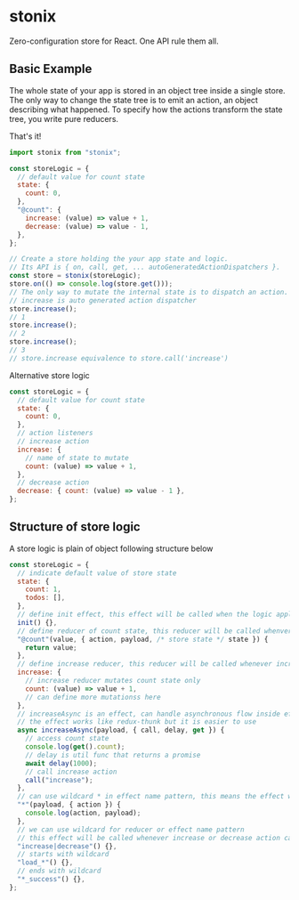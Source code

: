 # stonix

Zero-configuration store for React. One API rule them all.

## Basic Example

The whole state of your app is stored in an object tree inside a single store. The only way to change the state tree is to emit an action, an object describing what happened. To specify how the actions transform the state tree, you write pure reducers.

That's it!

```jsx harmony
import stonix from "stonix";

const storeLogic = {
  // default value for count state
  state: {
    count: 0,
  },
  "@count": {
    increase: (value) => value + 1,
    decrease: (value) => value - 1,
  },
};

// Create a store holding the your app state and logic.
// Its API is { on, call, get, ... autoGeneratedActionDispatchers }.
const store = stonix(storeLogic);
store.on(() => console.log(store.get()));
// The only way to mutate the internal state is to dispatch an action.
// increase is auto generated action dispatcher
store.increase();
// 1
store.increase();
// 2
store.increase();
// 3
// store.increase equivalence to store.call('increase')
```

Alternative store logic

```jsx harmony
const storeLogic = {
  // default value for count state
  state: {
    count: 0,
  },
  // action listeners
  // increase action
  increase: {
    // name of state to mutate
    count: (value) => value + 1,
  },
  // decrease action
  decrease: { count: (value) => value - 1 },
};
```

## Structure of store logic

A store logic is plain of object following structure below

```jsx harmony
const storeLogic = {
  // indicate default value of store state
  state: {
    count: 1,
    todos: [],
  },
  // define init effect, this effect will be called when the logic applied to store
  init() {},
  // define reducer of count state, this reducer will be called whenver any action called
  "@count"(value, { action, payload, /* store state */ state }) {
    return value;
  },
  // define increase reducer, this reducer will be called whenever increase action called
  increase: {
    // increase reducer mutates count state only
    count: (value) => value + 1,
    // can define more mutationss here
  },
  // increaseAsync is an effect, can handle asynchronous flow inside effect
  // the effect works like redux-thunk but it is easier to use
  async increaseAsync(payload, { call, delay, get }) {
    // access count state
    console.log(get().count);
    // delay is util func that returns a promise
    await delay(1000);
    // call increase action
    call("increase");
  },
  // can use wildcard * in effect name pattern, this means the effect will be called whenerver any action called
  "*"(payload, { action }) {
    console.log(action, payload);
  },
  // we can use wildcard for reducer or effect name pattern
  // this effect will be called whenever increase or decrease action called
  "increase|decrease"() {},
  // starts with wildcard
  "load_*"() {},
  // ends with wildcard
  "*_success"() {},
};
```
